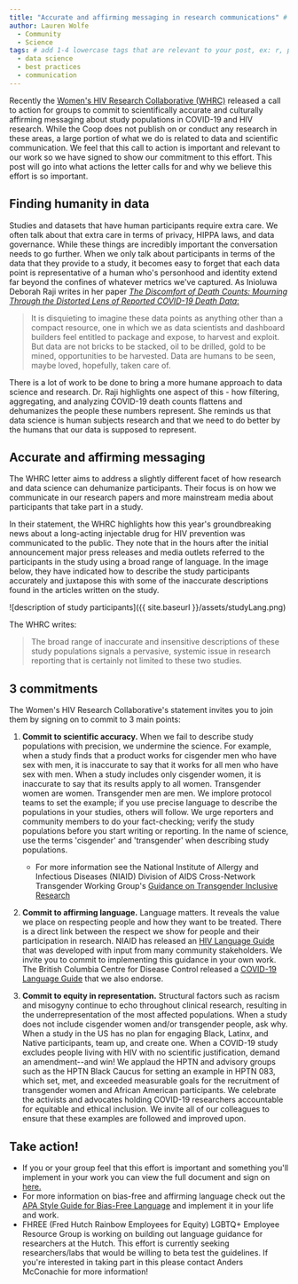 ```yaml
---
title: "Accurate and affirming messaging in research communications" # replace with the title of your post, a short catchy description to entice readers
author: Lauren Wolfe 
  - Community
  - Science
tags: # add 1-4 lowercase tags that are relevant to your post, ex: r, python, genomics, workflows
  - data science
  - best practices
  - communication
---
```


Recently the [Women's HIV Research Collaborative (WHRC)](https://www.hanc.info/legacy/Pages/workingGroups.aspx) released a call to action for groups to commit to scientifically accurate and culturally affirming messaging about study populations in COVID-19 and HIV research. While the Coop does not publish on or conduct any research in these areas, a large portion of what we do is related to data and scientific communication. We feel that this call to action is important and relevant to our work so we have signed to show our commitment to this effort. This post will go into what actions the letter calls for and why we believe this effort is so important.

## Finding humanity in data

Studies and datasets that have human participants require extra care. We often talk about that extra care in terms of privacy, HIPPA laws, and data governance. While these things are incredibly important the conversation needs to go further. When we only talk about participants in terms of the data that they provide to a study, it becomes easy to forget that each data point is representative of a human who's personhood and identity extend far beyond the confines of whatever metrics we've captured. As Inioluwa Deborah Raji writes in her paper [_The Discomfort of Death Counts: Mourning Through the Distorted Lens of Reported COVID-19 Death Data_:](https://www.cell.com/patterns/fulltext/S2666-3899(20)30086-6#%20)

>It is disquieting to imagine these data points as anything other than a compact resource, one in which we as data scientists and dashboard builders feel entitled to package and expose, to harvest and exploit. But data are not bricks to be stacked, oil to be drilled, gold to be mined, opportunities to be harvested. Data are humans to be seen, maybe loved, hopefully, taken care of.

There is a lot of work to be done to bring a more humane approach to data science and research. Dr. Raji highlights one aspect of this - how filtering, aggregating, and analyzing COVID-19 death counts flattens and dehumanizes the people these numbers represent. She reminds us that data science is human subjects research and that we need to do better by the humans that our data is supposed to represent.

## Accurate and affirming messaging

The WHRC letter aims to address a slightly different facet of how research and data science can dehumanize participants. Their focus is on how we communicate in our research papers and more mainstream media about participants that take part in a study.

In their statement, the WHRC highlights how this year's groundbreaking news about a long-acting injectable drug for HIV prevention was communicated to the public. They note that in the hours after the initial announcement major press releases and media outlets referred to the participants in the study using a broad range of language. In the image below, they have indicated how to describe the study participants accurately and juxtapose this with some of the inaccurate descriptions found in the articles written on the study.

![description of study participants]({{ site.baseurl }}/assets/studyLang.png)

The WHRC writes:
>The broad range of inaccurate and insensitive descriptions of these study populations signals a pervasive, systemic issue in research reporting that is certainly not limited to these two studies.

## 3 commitments

The Women's HIV Research Collaborative's statement invites you to join them by signing on to commit to 3 main points:

1. **Commit to scientific accuracy.** When we fail to describe study populations with precision, we undermine the science. For example, when a study finds that a product works for cisgender men who have sex with men, it is inaccurate to say that it works for all men who have sex with men. When a study includes only cisgender women, it is inaccurate to say that its results apply to all women. Transgender women are women. Transgender men are men. We implore protocol teams to set the example; if you use precise language to describe the populations in your studies, others will follow. We urge reporters and community members to do your fact-checking; verify the study populations before you start writing or reporting. In the name of science, use the terms 'cisgender' and 'transgender' when describing study populations. 
    * For more information see the National Institute of Allergy and Infectious Diseases (NIAID) Division of AIDS Cross-Network Transgender Working Group's [Guidance on Transgender Inclusive Research](https://www.hanc.info/legacy/Documents/Guidance%20for%20Transgender%20Inclusive%20Research%20FINAL%2011-19-2019.pdf)

2. **Commit to affirming language.** Language matters. It reveals the value we place on respecting people and how they want to be treated. There is a direct link between the respect we show for people and their participation in research. NIAID has released an [HIV Language Guide](https://www.hanc.info/Documents/NIAID%20HIV%20Language%20Guide%20071520%20revised.pdf) that was developed with input from many community stakeholders. We invite you to commit to implementing this guidance in your own work. The British Columbia Centre for Disease Control released a [COVID-19 Language Guide](http://www.bccdc.ca/Health-Info-Site/Documents/Language-guide.pdf) that we also endorse.

3. **Commit to equity in representation.** Structural factors such as racism and misogyny continue to echo throughout clinical research, resulting in the underrepresentation of the most affected populations. When a study does not include cisgender women and/or transgender people, ask why. When a study in the US has no plan for engaging Black, Latinx, and Native participants, team up, and create one. When a COVID-19 study excludes people living with HIV with no scientific justification, demand an amendment--and win! We applaud the HPTN and advisory groups such as the HPTN Black Caucus for setting an example in HPTN 083, which set, met, and exceeded measurable goals for the recruitment of transgender women and African American participants. We celebrate the activists and advocates holding COVID-19 researchers accountable for equitable and ethical inclusion. We invite all of our colleagues to ensure that these examples are followed and improved upon.

## Take action!

- If you or your group feel that this effort is important and something you'll implement in your work you can view the full document and sign on [here.](https://docs.google.com/forms/d/e/1FAIpQLScGiGIMfFhHZlDZqoMFl9TciIjVLrcE5C0fn7xwHs3uigH25g/viewform)
- For more information on bias-free and affirming language check out the [APA Style Guide for Bias-Free Language](https://apastyle.apa.org/style-grammar-guidelines/bias-free-language) and implement it in your life and work.
- FHREE (Fred Hutch Rainbow Employees for Equity) LGBTQ+ Employee Resource Group is working on building out language guidance for researchers at the Hutch. This effort is currently seeking researchers/labs that would be willing to beta test the guidelines. If you're interested in taking part in this please contact Anders McConachie for more information!
